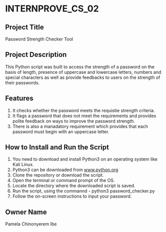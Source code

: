 # INTERNPROVE_CS_02 

## Project Title 
Password Strength Checker Tool

## Project Description
This Python script was built to access the strength of a password on the basis of length, presence of uppercase and lowercase letters, numbers and special characters as well as provide feedbacks to users on the strength of their passwords.

## Features
1.  It checks whether the password meets the requistie strength criteria.
2. It flags a password that does not meet the requirements and provides polite feedback on ways to improve the password strength.
3. There is also a manadatory requirement which provides that each password must begin with an uppercase letter.

## How to Install and Run the Script
1.  You need to download and install Python3 on an operating system like Kali Linux.
2.  Python3 can be downloaded from www.python.org
3.  Clone the repository or download the script.
4.  Open the terminal or command prompt of the OS. 
5.  Locate the directory where the downloaded script is saved. 
6.  Run the script, using the commannd - python3 password_checker.py
7.  Follow the on-screen instructions to input your password.

## Owner Name
Pamela Chinonyerem Ibe





